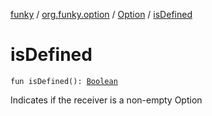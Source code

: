 [funky](../../index.md) / [org.funky.option](../index.md) / [Option](index.md) / [isDefined](.)

# isDefined

`fun isDefined(): `[`Boolean`](https://kotlinlang.org/api/latest/jvm/stdlib/kotlin/-boolean/index.html)

Indicates if the receiver is a non-empty Option

